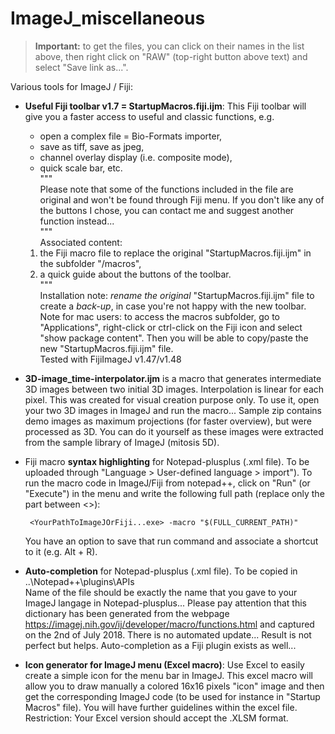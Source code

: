# ImageJ_miscellaneous

> **Important:** to get the files, you can click on their names in the list above, then right click on "RAW" (top-right button above text) and select "Save link as...".

Various tools for ImageJ / Fiji:

- **Useful Fiji toolbar v1.7 = StartupMacros.fiji.ijm**: This Fiji toolbar will give you a faster access to useful and classic functions, e.g. 
  - open a complex file = Bio-Formats importer, 
  - save as tiff, save as jpeg, 
  - channel overlay display (i.e. composite mode), 
  - quick scale bar, etc.<br/>
"""  
Please note that some of the functions included in the file are original and won't be found through Fiji menu. If you don't like any of the buttons I chose, you can contact me and suggest another function instead...  
"""  
Associated content:
  1. the Fiji macro file to replace the original "StartupMacros.fiji.ijm" in the subfolder "/macros", 
  2. a quick guide about the buttons of the toolbar.<br/>
"""  
Installation note: *rename the original* "StartupMacros.fiji.ijm" file to create a *back-up*, in case you're not happy with the new toolbar. Note for mac users: to access the macros subfolder, go to "Applications", right-click or ctrl-click on the Fiji icon and select "show package content". Then you will be able to copy/paste the new "StartupMacros.fiji.ijm" file.<br/>
Tested with FijiImageJ v1.47/v1.48    

- **3D-image_time-interpolator.ijm** is a macro that generates intermediate 3D images between two initial 3D images. Interpolation is linear for each pixel. This was created for visual creation purpose only. To use it, open your two 3D images in ImageJ and run the macro... Sample zip contains demo images as maximum projections (for faster overview), but were processed as 3D. You can do it yourself as these images were extracted from the sample library of ImageJ (mitosis 5D).

- Fiji macro **syntax highlighting** for Notepad-plusplus (.xml file). To be uploaded through "Language > User-defined language > import").
To run the macro code in ImageJ/Fiji from notepad++, click on "Run" (or "Execute") in the menu and write the following full path (replace only the part between <>):

       <YourPathToImageJOrFiji...exe> -macro "$(FULL_CURRENT_PATH)"

    You have an option to save that run command and associate a shortcut to it (e.g. Alt + R).

- **Auto-completion** for Notepad-plusplus (.xml file). To be copied in ..\Notepad++\plugins\APIs\
Name of the file should be exactly the name that you gave to your ImageJ langage in Notepad-plusplus...
Please pay attention that this dictionary has been generated from the webpage https://imagej.nih.gov/ij/developer/macro/functions.html and captured on the 2nd of July 2018. There is no automated update...
Result is not perfect but helps. Auto-completion as a Fiji plugin exists as well...

- **Icon generator for ImageJ menu (Excel macro)**: Use Excel to easily create a simple icon for the menu bar in ImageJ. This excel macro will allow you to draw manually a colored 16x16 pixels "icon" image and then get the corresponding ImageJ code (to be used for instance in "Startup Macros" file). You will have further guidelines within the excel file. Restriction: Your Excel version should accept the .XLSM format.
